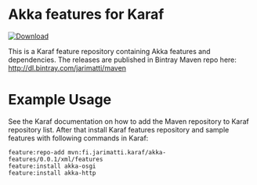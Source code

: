 # Akka features for Karaf

[ ![Download](https://api.bintray.com/packages/jarimatti/maven/akka-features/images/download.svg) ](https://bintray.com/jarimatti/maven/akka-features/_latestVersion)

This is a Karaf feature repository containing Akka features and dependencies.
The releases are published in Bintray Maven repo here: http://dl.bintray.com/jarimatti/maven

# Example Usage

See the Karaf documentation on how to add the Maven repository to Karaf repository list.
After that install Karaf features repository and sample features with following commands in Karaf:

    feature:repo-add mvn:fi.jarimatti.karaf/akka-features/0.0.1/xml/features
    feature:install akka-osgi
    feature:install akka-http
